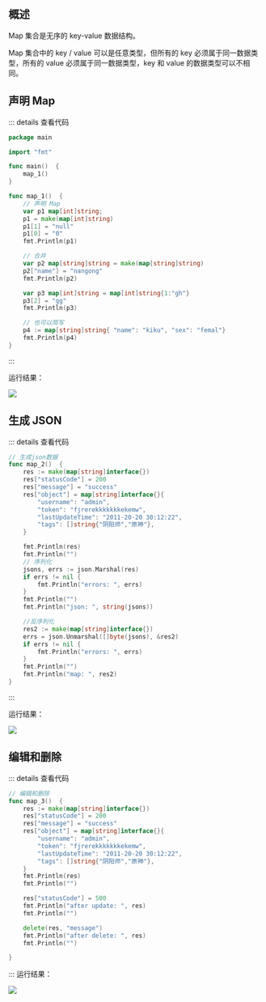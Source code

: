 ## 概述

Map 集合是无序的 key-value 数据结构。

Map 集合中的 key / value 可以是任意类型，但所有的 key 必须属于同一数据类型，所有的 value 必须属于同一数据类型，key 和 value 的数据类型可以不相同。

## 声明 Map

::: details 查看代码
```go
package main

import "fmt"

func main()  {
	map_1()
}

func map_1()  {
	// 声明 Map
	var p1 map[int]string;
	p1 = make(map[int]string)
	p1[1] = "null"
	p1[0] = "0"
	fmt.Println(p1)

	// 合并
	var p2 map[string]string = make(map[string]string)
	p2["name"] = "nangong"
	fmt.Println(p2)

	var p3 map[int]string = map[int]string{1:"gh"}
	p3[2] = "gg"
	fmt.Println(p3)

	// 也可以简写
	p4 := map[string]string{ "name": "kiku", "sex": "femal"}
	fmt.Println(p4)
}
```
:::

运行结果：

![](https://img-blog.csdnimg.cn/aabe52a075ae4cd49b3a2ed4152fd4c7.png)


## 生成 JSON

::: details 查看代码
```go
// 生成json数据
func map_2()  {
	res := make(map[string]interface{})
	res["statusCode"] = 200
	res["message"] = "success"
	res["object"] = map[string]interface{}{
		"username": "admin",
		"token": "fjrerekkkkkkkekemw",
		"lastUpdateTime": "2011-20-20 30:12:22",
		"tags": []string{"阴阳师","原神"},
	}

	fmt.Println(res)
	fmt.Println("")
	// 序列化
	jsons, errs := json.Marshal(res)
	if errs != nil {
		fmt.Println("errors: ", errs)
	}
	fmt.Println("")
	fmt.Println("json: ", string(jsons))

	//反序列化
	res2 := make(map[string]interface{})
	errs = json.Unmarshal([]byte(jsons), &res2)
	if errs != nil {
		fmt.Println("errors: ", errs)
	}
	fmt.Println("")
	fmt.Println("map: ", res2)
}

```
:::

运行结果：

![](https://img-blog.csdnimg.cn/7bfd3def66c049c9886dece5cbcc3dfc.png)


## 编辑和删除

::: details 查看代码
```go
// 编辑和删除
func map_3()  {
	res := make(map[string]interface{})
	res["statusCode"] = 200
	res["message"] = "success"
	res["object"] = map[string]interface{}{
		"username": "admin",
		"token": "fjrerekkkkkkkekemw",
		"lastUpdateTime": "2011-20-20 30:12:22",
		"tags": []string{"阴阳师","原神"},
	}
	fmt.Println(res)
	fmt.Println("")

	res["statusCode"] = 500
	fmt.Println("after update: ", res)
	fmt.Println("")

	delete(res, "message")
	fmt.Println("after delete: ", res)
	fmt.Println("")

}

```
:::
运行结果：

![](https://img-blog.csdnimg.cn/e4a29265cd1047f08dd49499dc388c78.png)
